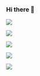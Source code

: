 ### Hi there 👋

![](http://github-profile-summary-cards.vercel.app/api/cards/profile-details?username=Yota310&theme=moonlight)

![](http://github-profile-summary-cards.vercel.app/api/cards/repos-per-language?username=Yota310&theme=moonlight)

![](http://github-profile-summary-cards.vercel.app/api/cards/most-commit-language?username=Yota310&theme=moonlight)

![](http://github-profile-summary-cards.vercel.app/api/cards/stats?username=Yota310&theme=moonlight)

![](http://github-profile-summary-cards.vercel.app/api/cards/productive-time?username=Yota310&theme=moonlight&utcOffset=8)
<!--
**Yota310/Yota310** is a ✨ _special_ ✨ repository because its `README.md` (this file) appears on your GitHub profile.

Here are some ideas to get you started:

- 🔭 I’m currently working on ...
- 🌱 I’m currently learning ...
- 👯 I’m looking to collaborate on ...
- 🤔 I’m looking for help with ...
- 💬 Ask me about ...
- 📫 How to reach me: ...
- 😄 Pronouns: ...
- ⚡ Fun fact: ...
-->
